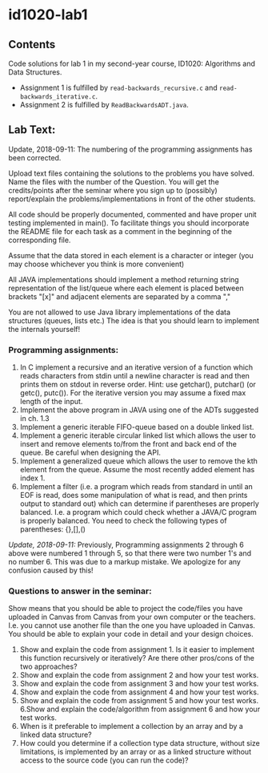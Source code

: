 # id1020-lab1

## Contents
Code solutions for lab 1 in my second-year course, ID1020: Algorithms and Data Structures.

* Assignment 1 is fulfilled by `read-backwards_recursive.c` and `read-backwards_iterative.c`.
* Assignment 2 is fulfilled by `ReadBackwardsADT.java`.

## Lab Text:
Update, 2018-09-11: The numbering of the programming assignments has been corrected.

Upload text files containing the solutions to the problems you have solved. Name the files with the number of the Question. You will get the credits/points after the seminar where you sign up to (possibly) report/explain the problems/implementations in front of the other students.

All code should be properly documented, commented and have proper unit testing implemented in main(). To facilitate things you should incorporate the README file for each task as a comment in the beginning of the corresponding file.

Assume that the data stored in each element is a character or integer (you may choose whichever you think is more convenient)

All JAVA implementations should implement a method returning string representation of the list/queue where each element is placed between brackets "[x]" and adjacent elements are separated by a comma "," 

You are not allowed to use Java library implementations of the data structures (queues, lists etc.) The idea is that you should learn to implement the internals yourself!

### Programming assignments:

1. In C implement a recursive and an iterative version of a function which reads characters from stdin until a newline character is read and then prints them on stdout in reverse order. Hint: use getchar(), putchar() (or getc(), putc()). For the iterative version you may assume a fixed max length of the input.
2. Implement the above program in JAVA using one of the ADTs suggested in ch. 1.3
3. Implement a generic iterable FIFO-queue based on a double linked list.
4. Implement a generic iterable circular linked list which allows the user to insert and remove elements to/from the front and back end of the queue. Be careful when designing the API.
5. Implement a generalized queue which allows the user to remove the kth element from the queue. Assume the most recently added element has index 1.
6. Implement a filter (i.e. a program which reads from standard in until an EOF is read, does some manipulation of what is read, and then prints output to  standard out) which can determine if parentheses are properly balanced. I.e. a program which could check whether a JAVA/C program is properly balanced. You need to check the following types of parentheses: {},[],()

*Update, 2018-09-11:* Previously, Programming assignments 2 through 6 above were numbered 1 through 5, so that there were two number 1's and no number 6. This was due to a markup mistake. We apologize for any confusion caused by this!

### Questions to answer in the seminar:

Show means that you should be able to project the code/files you have uploaded in Canvas from Canvas from your own computer or the teachers. I.e. you cannot use another file than the one you have uploaded in Canvas. You should be able to explain your code in detail and your design choices.

1. Show and explain the code from assignment 1. Is it easier to implement this function recursively or iteratively? Are there other pros/cons of the two approaches?
2. Show and explain the code from assignment 2 and how your test works.
3. Show and explain the code from assignment 3 and how your test works.
4. Show and explain the code from assignment 4 and how your test works.
5. Show and explain the code from assignment 5 and how your test works.
6.Show and explain the code/algorithm from assignment 6 and how your test works.
7. When is it preferable to implement a collection by an array and by a linked data structure?
8. How could you determine if a collection type data structure, without size limitations, is implemented by an array or as a linked structure without access to the source code (you can run the code)?
